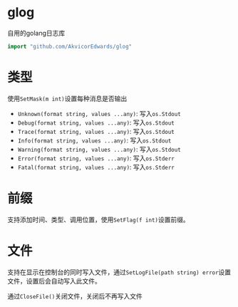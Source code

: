 # glog

自用的golang日志库

```go
import "github.com/AkvicorEdwards/glog"
```

# 类型

使用`SetMask(m int)`设置每种消息是否输出

- `Unknown(format string, values ...any)`: 写入`os.Stdout`
- `Debug(format string, values ...any)`: 写入`os.Stdout`
- `Trace(format string, values ...any)`: 写入`os.Stdout`
- `Info(format string, values ...any)`: 写入`os.Stdout`
- `Warning(format string, values ...any)`: 写入`os.Stdout`
- `Error(format string, values ...any)`: 写入`os.Stderr`
- `Fatal(format string, values ...any)`: 写入`os.Stderr`

# 前缀

支持添加时间、类型、调用位置，使用`SetFlag(f int)`设置前缀。

# 文件

支持在显示在控制台的同时写入文件，通过`SetLogFile(path string) error`设置文件，设置后会自动写入此文件。

通过`CloseFile()`关闭文件，关闭后不再写入文件

